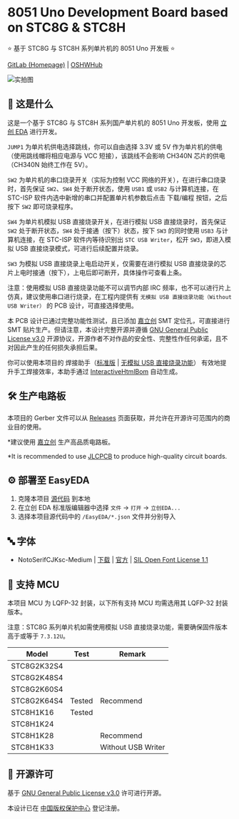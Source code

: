 # 8051 Uno Development Board based on STC8G & STC8H

⭐ 基于 STC8G 与 STC8H 系列单片机的 8051 Uno 开发板 ⭐

[GitLab (Homepage)](https://gitlab.soraharu.com/XiaoXi/8051-Uno-Development-Board-based-on-STC8G-and-STC8H) | [OSHWHub](https://oshwhub.com/yanranxiaoxi/8051-Uno-Development-Board-based-on-STC8G-and-STC8H)

![实拍图](https://downloadserver.soraharu.com:7000/8051%20Uno%20Development%20Board%20based%20on%20STC8G%20and%20STC8H/Image/Product_quality_5.jpg)

## 🤔 这是什么

这是一个基于 STC8G 与 STC8H 系列国产单片机的 8051 Uno 开发板，使用 [立创 EDA](https://lceda.cn/) 进行开发。

`JUMP1` 为单片机供电选择跳线，你可以自由选择 3.3V 或 5V 作为单片机的供电（使用跳线帽将相应电源与 VCC 短接），该跳线不会影响 CH340N 芯片的供电（CH340N 始终工作在 5V）。

`SW2` 为单片机的串口烧录开关（实际为控制 VCC 网络的开关），在进行串口烧录时，首先保证 `SW2`、`SW4` 处于断开状态，使用 `USB1` 或 `USB2` 与计算机连接，在 STC-ISP 软件内选中新增的串口并配置单片机参数后点击 下载/编程 按钮，之后按下 `SW2` 即可烧录程序。

`SW4` 为单片机模拟 USB 直接烧录开关，在进行模拟 USB 直接烧录时，首先保证 `SW2` 处于断开状态，`SW4` 处于接通（按下）状态，按下 `SW3` 的同时使用 `USB3` 与计算机连接，在 STC-ISP 软件内等待识别出 `STC USB Writer`，松开 `SW3`，即进入模拟 USB 直接烧录模式，可进行后续配置并烧录。

`SW3` 为模拟 USB 直接烧录上电启动开关，仅需要在进行模拟 USB 直接烧录的芯片上电时接通（按下），上电后即可断开，具体操作可查看上条。

注意：使用模拟 USB 直接烧录功能不可以调节内部 IRC 频率，也不可以进行片上仿真，建议使用串口进行烧录，在工程内提供有 `无模拟 USB 直接烧录功能（Without USB Writer）` 的 PCB 设计，可直接选择使用。

本 PCB 设计已通过完整功能性测试，且已添加 [嘉立创](https://www.jlc.com/) SMT 定位孔，可直接进行 SMT 贴片生产。但请注意，本设计完整开源并遵循 [GNU General Public License v3.0](https://choosealicense.com/licenses/gpl-3.0/) 开源协议，开源作者不对作品的安全性、完整性作任何承诺，且不对因此产生的任何损失承担后果。

你可以使用本项目的 焊接助手（[标准版](https://htmlpreview.soraharu.com/?https://gitlab.soraharu.com/XiaoXi/8051-Uno-Development-Board-based-on-STC8G-and-STC8H/-/raw/master/InteractiveHtmlBom/index.html) | [无模拟 USB 直接烧录功能](https://htmlpreview.soraharu.com/?https://gitlab.soraharu.com/XiaoXi/8051-Uno-Development-Board-based-on-STC8G-and-STC8H/-/raw/master/InteractiveHtmlBom/index_Without-USB-Writer.html)） 有效地提升手工焊接效率，本助手通过 [InteractiveHtmlBom](https://gitlab.soraharu.com/XiaoXi/InteractiveHtmlBom) 自动生成。

## 🛠️ 生产电路板

本项目的 Gerber 文件可以从 [Releases](https://gitlab.soraharu.com/XiaoXi/8051-Uno-Development-Board-based-on-STC8G-and-STC8H/-/releases) 页面获取，并允许在开源许可范围内的商业目的使用。

*建议使用 [嘉立创](https://www.jlc.com/) 生产高品质电路板。

*It is recommended to use [JLCPCB](https://jlcpcb.com/) to produce high-quality circuit boards.

## ⚙️ 部署至 EasyEDA

1. 克隆本项目 [源代码](https://gitlab.soraharu.com/XiaoXi/8051-Uno-Development-Board-based-on-STC8G-and-STC8H/-/archive/master/8051-Uno-Development-Board-based-on-STC8G-and-STC8H-master.zip) 到本地
2. 在立创 EDA 标准版编辑器中选择 `文件` -> `打开` -> `立创EDA...`
3. 选择本项目源代码中的 `/EasyEDA/*.json` 文件并分别导入

## 🔤 字体

- NotoSerifCJKsc-Medium | [下载](https://github.com/googlefonts/noto-cjk/raw/main/Serif/NotoSerifCJKsc-Medium.otf) | [官方](https://github.com/googlefonts/noto-cjk) | [SIL Open Font License 1.1](https://choosealicense.com/licenses/ofl-1.1/)

## 📄 支持 MCU

本项目 MCU 为 LQFP-32 封装，以下所有支持 MCU 均需选用其 LQFP-32 封装版本。

注意：STC8G 系列单片机如需使用模拟 USB 直接烧录功能，需要确保固件版本高于或等于 `7.3.12U`。

| Model       | Test   | Remark             |
| ----------- | ------ | ------------------ |
| STC8G2K32S4 |        |                    |
| STC8G2K48S4 |        |                    |
| STC8G2K60S4 |        |                    |
| STC8G2K64S4 | Tested | Recommend          |
| STC8H1K16   | Tested |                    |
| STC8H1K24   |        |                    |
| STC8H1K28   |        | Recommend          |
| STC8H1K33   |        | Without USB Writer |

## 📜 开源许可

基于 [GNU General Public License v3.0](https://choosealicense.com/licenses/gpl-3.0/) 许可进行开源。

本设计已在 [中国版权保护中心](https://www.ccopyright.com.cn/) 登记注册。
